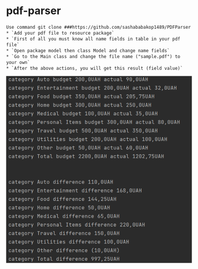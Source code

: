 # pdf-parser

    Use command git clone ###https://github.com/sashababakop1489/PDFParser
    * `Add your pdf file to resource package`
    * `First of all you must know all name fields in table in your pdf file`
    * `Open package model then class Model and change name fields`
    * `Go to the Main class and change the file name ("sample.pdf") to your own`
    * `After the above actions, you will get this result (field value)`

![img.png](img.png)

